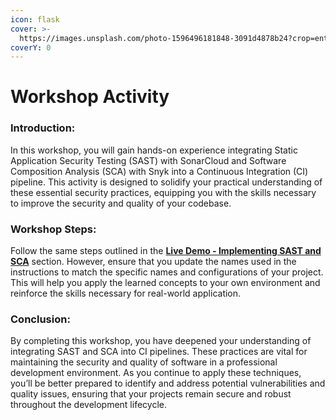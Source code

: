 ```yaml
---
icon: flask
cover: >-
  https://images.unsplash.com/photo-1596496181848-3091d4878b24?crop=entropy&cs=srgb&fm=jpg&ixid=M3wxOTcwMjR8MHwxfHNlYXJjaHw5fHx3b3Jrc2hvcHxlbnwwfHx8fDE3MjM1NTQ2MTB8MA&ixlib=rb-4.0.3&q=85
coverY: 0
---
```


# Workshop Activity

### **Introduction:**

In this workshop, you will gain hands-on experience integrating Static Application Security Testing (SAST) with SonarCloud and Software Composition Analysis (SCA) with Snyk into a Continuous Integration (CI) pipeline. This activity is designed to solidify your practical understanding of these essential security practices, equipping you with the skills necessary to improve the security and quality of your codebase.

### **Workshop Steps:**

Follow the same steps outlined in the [**Live Demo - Implementing SAST and SCA**](live-demo-implementing-sast-and-sca.md) section. However, ensure that you update the names used in the instructions to match the specific names and configurations of your project. This will help you apply the learned concepts to your own environment and reinforce the skills necessary for real-world application.

### **Conclusion:**

By completing this workshop, you have deepened your understanding of integrating SAST and SCA into CI pipelines. These practices are vital for maintaining the security and quality of software in a professional development environment. As you continue to apply these techniques, you’ll be better prepared to identify and address potential vulnerabilities and quality issues, ensuring that your projects remain secure and robust throughout the development lifecycle.
